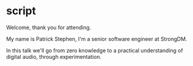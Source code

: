 # script

Welcome, thank you for attending.

My name is Patrick Stephen, I'm a senior software engineer at StrongDM.

In this talk we'll go from zero knowledge to a practical understanding of digital audio, through experimentation. 
